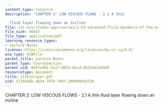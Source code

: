 ```yaml
---
content_type: resource
description: 'CHAPTER 2: LOW VISCOUS FLOWS - 2.1 A thin

  fluid layer flowing down an incline'
file: /ol-ocw-studio-app/courses/1-63-advanced-fluid-dynamics-of-the-environment-fall-2002/2130e49bab34797b794f299468d5ef2b_21thinlayer.pdf
file_size: 46547
file_type: application/pdf
learning_resource_types:
- Lecture Notes
license: https://creativecommons.org/licenses/by-nc-sa/4.0/
ocw_type: OCWFile
parent_title: Lecture Notes
parent_type: CourseSection
parent_uid: 8e97ad61-5a17-09fa-6ecd-9633ab2ab9d9
resourcetype: Document
title: 21thinlayer.pdf
uid: 2130e49b-ab34-797b-794f-299468d5ef2b
---
```

CHAPTER 2: LOW VISCOUS FLOWS - 2.1 A thin
fluid layer flowing down an incline